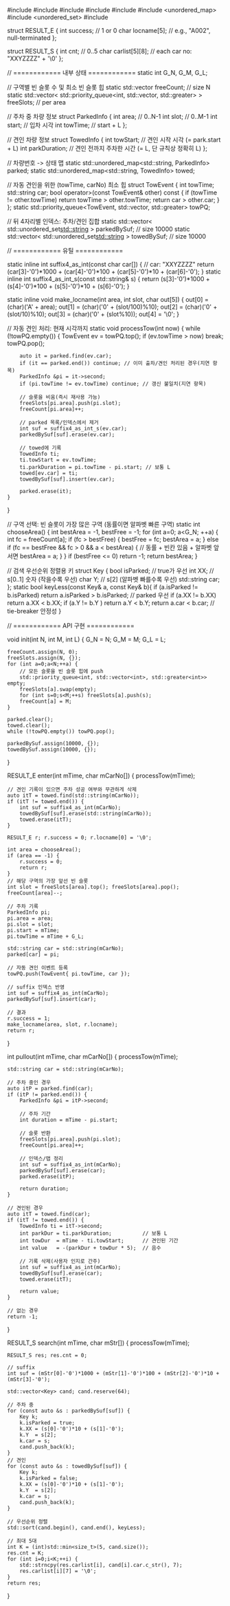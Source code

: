 #include <cstdio>
#include <cstring>
#include <string>
#include <vector>
#include <queue>
#include <unordered_map>
#include <unordered_set>
#include <algorithm>

struct RESULT_E {
    int success;        // 1 or 0
    char locname[5];    // e.g., "A002", null-terminated
};

struct RESULT_S {
    int cnt;            // 0..5
    char carlist[5][8]; // each car no: "XXYZZZZ" + '\0'
};

// ============ 내부 상태 ============
static int G_N, G_M, G_L;

// 구역별 빈 슬롯 수 및 최소 빈 슬롯 힙
static std::vector<int> freeCount; // size N
static std::vector< std::priority_queue<int, std::vector<int>, std::greater<int>> > freeSlots; // per area

// 주차 중 차량 정보
struct ParkedInfo {
    int area;       // 0..N-1
    int slot;       // 0..M-1
    int start;      // 입차 시각
    int towTime;    // start + L
};

// 견인 차량 정보
struct TowedInfo {
    int towStart;       // 견인 시작 시각 (= park.start + L)
    int parkDuration;   // 견인 전까지 주차한 시간 (= L, 단 규칙상 정확히 L)
};

// 차량번호 -> 상태 맵
static std::unordered_map<std::string, ParkedInfo> parked;
static std::unordered_map<std::string, TowedInfo>  towed;

// 자동 견인을 위한 (towTime, carNo) 최소 힙
struct TowEvent {
    int towTime;
    std::string car;
    bool operator>(const TowEvent& other) const {
        if (towTime != other.towTime) return towTime > other.towTime;
        return car > other.car;
    }
};
static std::priority_queue<TowEvent, std::vector<TowEvent>, std::greater<TowEvent>> towPQ;

// 뒤 4자리별 인덱스: 주차/견인 집합
static std::vector< std::unordered_set<std::string> > parkedBySuf; // size 10000
static std::vector< std::unordered_set<std::string> > towedBySuf;  // size 10000

// ============ 유틸 ============

static inline int suffix4_as_int(const char car[]) {
    // car: "XXYZZZZ"
    return (car[3]-'0')*1000 + (car[4]-'0')*100 + (car[5]-'0')*10 + (car[6]-'0');
}
static inline int suffix4_as_int_s(const std::string& s) {
    return (s[3]-'0')*1000 + (s[4]-'0')*100 + (s[5]-'0')*10 + (s[6]-'0');
}

static inline void make_locname(int area, int slot, char out[5]) {
    out[0] = (char)('A' + area);
    out[1] = (char)('0' + (slot/100)%10);
    out[2] = (char)('0' + (slot/10)%10);
    out[3] = (char)('0' + (slot%10));
    out[4] = '\0';
}

// 자동 견인 처리: 현재 시각까지
static void processTow(int now) {
    while (!towPQ.empty()) {
        TowEvent ev = towPQ.top();
        if (ev.towTime > now) break;
        towPQ.pop();

        auto it = parked.find(ev.car);
        if (it == parked.end()) continue; // 이미 출차/견인 처리된 경우(지연 항목)
        ParkedInfo &pi = it->second;
        if (pi.towTime != ev.towTime) continue; // 갱신 불일치(지연 항목)

        // 슬롯을 비움(즉시 재사용 가능)
        freeSlots[pi.area].push(pi.slot);
        freeCount[pi.area]++;

        // parked 목록/인덱스에서 제거
        int suf = suffix4_as_int_s(ev.car);
        parkedBySuf[suf].erase(ev.car);

        // towed에 기록
        TowedInfo ti;
        ti.towStart = ev.towTime;
        ti.parkDuration = pi.towTime - pi.start; // 보통 L
        towed[ev.car] = ti;
        towedBySuf[suf].insert(ev.car);

        parked.erase(it);
    }
}

// 구역 선택: 빈 슬롯이 가장 많은 구역 (동률이면 알파벳 빠른 구역)
static int chooseArea() {
    int bestArea = -1, bestFree = -1;
    for (int a=0; a<G_N; ++a) {
        int fc = freeCount[a];
        if (fc > bestFree) {
            bestFree = fc; bestArea = a;
        } else if (fc == bestFree && fc > 0 && a < bestArea) {
            // 동률 + 빈칸 있음 + 알파벳 앞서면
            bestArea = a;
        }
    }
    if (bestFree <= 0) return -1;
    return bestArea;
}

// 검색 우선순위 정렬용 키
struct Key {
    bool isParked; // true가 우선
    int XX;        // s[0..1] 숫자 (작을수록 우선)
    char Y;        // s[2] (알파벳 빠를수록 우선)
    std::string car;
};
static bool keyLess(const Key& a, const Key& b){
    if (a.isParked != b.isParked) return a.isParked > b.isParked; // parked 우선
    if (a.XX != b.XX) return a.XX < b.XX;
    if (a.Y  != b.Y ) return a.Y  < b.Y;
    return a.car < b.car; // tie-breaker 안정성
}

// ============ API 구현 ============

void init(int N, int M, int L)
{
    G_N = N; G_M = M; G_L = L;

    freeCount.assign(N, 0);
    freeSlots.assign(N, {});
    for (int a=0;a<N;++a) {
        // 모든 슬롯을 빈 슬롯 힙에 push
        std::priority_queue<int, std::vector<int>, std::greater<int>> empty;
        freeSlots[a].swap(empty);
        for (int s=0;s<M;++s) freeSlots[a].push(s);
        freeCount[a] = M;
    }

    parked.clear();
    towed.clear();
    while (!towPQ.empty()) towPQ.pop();

    parkedBySuf.assign(10000, {});
    towedBySuf.assign(10000, {});
}

RESULT_E enter(int mTime, char mCarNo[])
{
    processTow(mTime);

    // 견인 기록이 있으면 주차 성공 여부와 무관하게 삭제
    auto itT = towed.find(std::string(mCarNo));
    if (itT != towed.end()) {
        int suf = suffix4_as_int(mCarNo);
        towedBySuf[suf].erase(std::string(mCarNo));
        towed.erase(itT);
    }

    RESULT_E r; r.success = 0; r.locname[0] = '\0';

    int area = chooseArea();
    if (area == -1) {
        r.success = 0;
        return r;
    }
    // 해당 구역의 가장 앞선 빈 슬롯
    int slot = freeSlots[area].top(); freeSlots[area].pop();
    freeCount[area]--;

    // 주차 기록
    ParkedInfo pi;
    pi.area = area;
    pi.slot = slot;
    pi.start = mTime;
    pi.towTime = mTime + G_L;

    std::string car = std::string(mCarNo);
    parked[car] = pi;

    // 자동 견인 이벤트 등록
    towPQ.push(TowEvent{ pi.towTime, car });

    // suffix 인덱스 반영
    int suf = suffix4_as_int(mCarNo);
    parkedBySuf[suf].insert(car);

    // 결과
    r.success = 1;
    make_locname(area, slot, r.locname);
    return r;
}

int pullout(int mTime, char mCarNo[])
{
    processTow(mTime);

    std::string car = std::string(mCarNo);

    // 주차 중인 경우
    auto itP = parked.find(car);
    if (itP != parked.end()) {
        ParkedInfo &pi = itP->second;

        // 주차 기간
        int duration = mTime - pi.start;

        // 슬롯 반환
        freeSlots[pi.area].push(pi.slot);
        freeCount[pi.area]++;

        // 인덱스/맵 정리
        int suf = suffix4_as_int(mCarNo);
        parkedBySuf[suf].erase(car);
        parked.erase(itP);

        return duration;
    }

    // 견인된 경우
    auto itT = towed.find(car);
    if (itT != towed.end()) {
        TowedInfo ti = itT->second;
        int parkDur = ti.parkDuration;          // 보통 L
        int towDur  = mTime - ti.towStart;      // 견인된 기간
        int value   = -(parkDur + towDur * 5);  // 음수

        // 기록 삭제(사용자 인지로 간주)
        int suf = suffix4_as_int(mCarNo);
        towedBySuf[suf].erase(car);
        towed.erase(itT);

        return value;
    }

    // 없는 경우
    return -1;
}

RESULT_S search(int mTime, char mStr[])
{
    processTow(mTime);

    RESULT_S res; res.cnt = 0;

    // suffix
    int suf = (mStr[0]-'0')*1000 + (mStr[1]-'0')*100 + (mStr[2]-'0')*10 + (mStr[3]-'0');

    std::vector<Key> cand; cand.reserve(64);

    // 주차 중
    for (const auto &s : parkedBySuf[suf]) {
        Key k;
        k.isParked = true;
        k.XX = (s[0]-'0')*10 + (s[1]-'0');
        k.Y  = s[2];
        k.car = s;
        cand.push_back(k);
    }
    // 견인
    for (const auto &s : towedBySuf[suf]) {
        Key k;
        k.isParked = false;
        k.XX = (s[0]-'0')*10 + (s[1]-'0');
        k.Y  = s[2];
        k.car = s;
        cand.push_back(k);
    }

    // 우선순위 정렬
    std::sort(cand.begin(), cand.end(), keyLess);

    // 최대 5대
    int K = (int)std::min<size_t>(5, cand.size());
    res.cnt = K;
    for (int i=0;i<K;++i) {
        std::strncpy(res.carlist[i], cand[i].car.c_str(), 7);
        res.carlist[i][7] = '\0';
    }
    return res;
}